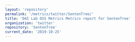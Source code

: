 ```yaml
---
layout: 'repository'
permalink: '/metrics/twitter/SentenTree/'
title: 'DAI Lab OSS Metrics Metrics report for SentenTree'
organization: 'twitter'
repository: 'SentenTree'
current_date: '2019-10-25'
---
```

